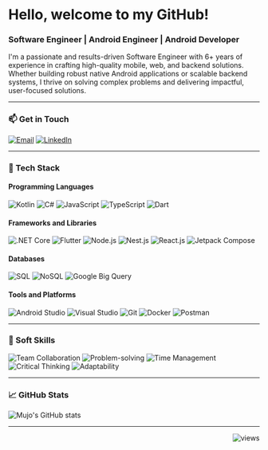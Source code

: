 # Hello, welcome to my GitHub! 

### Software Engineer | Android Engineer | Android Developer

I'm a passionate and results-driven Software Engineer with 6+ years of experience in crafting high-quality mobile, web, and backend solutions. Whether building robust native Android applications or scalable backend systems, I thrive on solving complex problems and delivering impactful, user-focused solutions.

---

### 📫 Get in Touch
[![Email](https://img.shields.io/badge/-Email-D14836?style=flat&logo=gmail&logoColor=white)](mailto:behricmujo@gmail.com) [![LinkedIn](https://img.shields.io/badge/-LinkedIn-0077B5?style=flat&logo=linkedin&logoColor=white)](https://linkedin.com/in/mujo-behric)

---

### 🚀 Tech Stack

#### **Programming Languages**
![Kotlin](https://img.shields.io/badge/-Kotlin-0095D5?style=flat&logo=kotlin&logoColor=white)
![C#](https://img.shields.io/badge/-C%23-239120?style=flat&logo=c-sharp&logoColor=white)
![JavaScript](https://img.shields.io/badge/-JavaScript-F7DF1E?style=flat&logo=javascript&logoColor=black)
![TypeScript](https://img.shields.io/badge/-TypeScript-3178C6?style=flat&logo=typescript&logoColor=white)
![Dart](https://img.shields.io/badge/-Dart-0175C2?style=flat&logo=dart&logoColor=white)

#### **Frameworks and Libraries**
![.NET Core](https://img.shields.io/badge/-.NET_Core-5C2D91?style=flat&logo=dot-net&logoColor=white)
![Flutter](https://img.shields.io/badge/-Flutter-02569B?style=flat&logo=flutter&logoColor=white)
![Node.js](https://img.shields.io/badge/-Node.js-339933?style=flat&logo=node.js&logoColor=white)
![Nest.js](https://img.shields.io/badge/-Nest.js-E0234E?style=flat&logo=nestjs&logoColor=white)
![React.js](https://img.shields.io/badge/-React-61DAFB?style=flat&logo=react&logoColor=black)
![Jetpack Compose](https://img.shields.io/badge/-Jetpack_Compose-4285F4?style=flat&logo=android&logoColor=white)

#### **Databases**
![SQL](https://img.shields.io/badge/-SQL-003B57?style=flat&logo=postgresql&logoColor=white)
![NoSQL](https://img.shields.io/badge/-NoSQL-F47A20?style=flat&logo=mongodb&logoColor=white)
![Google Big Query](https://img.shields.io/badge/-Google_Big_Query-34A853?style=flat&logo=google-cloud&logoColor=white)

#### **Tools and Platforms**
![Android Studio](https://img.shields.io/badge/-Android_Studio-3DDC84?style=flat&logo=android-studio&logoColor=white)
![Visual Studio](https://img.shields.io/badge/-Visual_Studio-5C2D91?style=flat&logo=visual-studio&logoColor=white)
![Git](https://img.shields.io/badge/-Git-F05032?style=flat&logo=git&logoColor=white)
![Docker](https://img.shields.io/badge/-Docker-2496ED?style=flat&logo=docker&logoColor=white)
![Postman](https://img.shields.io/badge/-Postman-FF6C37?style=flat&logo=postman&logoColor=white)

---

### 🌟 Soft Skills
![Team Collaboration](https://img.shields.io/badge/-Team_Collaboration-blue?style=flat)
![Problem-solving](https://img.shields.io/badge/-Problem_solving-green?style=flat)
![Time Management](https://img.shields.io/badge/-Time_Management-yellow?style=flat)
![Critical Thinking](https://img.shields.io/badge/-Critical_Thinking-orange?style=flat)
![Adaptability](https://img.shields.io/badge/-Adaptability-lightblue?style=flat)

---

### 📈 GitHub Stats
![Mujo's GitHub stats](https://github-readme-stats.vercel.app/api?username=bmujo&show_icons=true&theme=radical)

---
<div align="right">

![views](https://views.whatilearened.today/views/github/bmujo/bmujo.svg)
</div>



<!--
**bmujo/bmujo** is a ✨ _special_ ✨ repository because its `README.md` (this file) appears on your GitHub profile.

Here are some ideas to get you started:

- 🔭 I’m currently working on ...
- 🌱 I’m currently learning ...
- 👯 I’m looking to collaborate on ...
- 🤔 I’m looking for help with ...
- 💬 Ask me about ...
- 📫 How to reach me: ...
- 😄 Pronouns: ...
- ⚡ Fun fact: ...
-->
